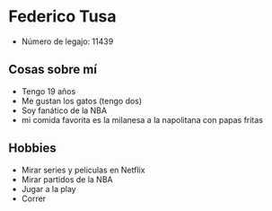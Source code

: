 # Federico Tusa

- Número de legajo: 11439
## Cosas sobre mí
- Tengo 19 años
- Me gustan los gatos (tengo dos)
- Soy fanático de la NBA
- mi comida favorita es la milanesa a la napolitana con papas fritas 
## Hobbies
- Mirar series y peliculas en Netflix
- Mirar partidos de la NBA
- Jugar a la play
- Correr
